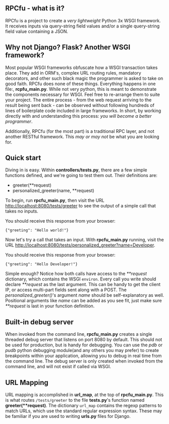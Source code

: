 ## RPCfu - what is it? ##

RPCfu is a project to create a _very lightweight_ Python 3x WSGI framework. It receives inputs via query-string field values and/or a single query-string field value containing a JSON.

## Why not Django? Flask? Another WSGI framework? ##

Most popular WSGI frameworks obfuscate how a WSGI transaction takes place. They add in ORM's, complex URL routing rules, mandatory decorators, and other such black magic the programmer is asked to take on good faith. RPCfu does none of these things. Everything happens in one file:, __rcpfu_main.py__. While not very python, this is meant to demonstrate the components necessary for WSGI. Feel free to re-arrange them to suite your project. The entire process - from the web request arriving to the result being sent back - can be observed  without following  hundreds of lines of boilerplate code included in large frameworks. In short, by working directly with and understanding this process: _you will become a better programmer_. 

Additionally, RPCfu (for the most part) is a traditional RPC layer, and not another RESTful framework. This *may or may not* be what you are looking for.

## Quick start ##

Diving in is easy. Within __controllers/tests.py__, there are a few simple functions defined, and we're going to test them out. Their definitions are:

*  greeter(**request) 
*  personalized_greeter(name, **request) 

To begin, run __rpcfu_main.py__, then visit the URL [http://localhost:8080/tests/greeter](http://localhost:8080/tests/greeter) to see the output of a simple call that takes no inputs.

You should receive this response from your browser:

    {"greeting": "Hello world!"}

Now let's try a call that takes an input. With __rpcfu_main.py__ running, visit the URL [http://localhost:8080/tests/personalized_greeter?name=Developer](http://localhost:8080/tests/personalized_greeter?name=Developer).

You should receive this response from your browser:

    {"greeting": "Hello Developer!"}

Simple enough? Notice how both calls have access to the _**request_ dictionary, which contains the WSGI `environ`. Every call you write should declare _**request_ as the last argument. This can be handy to get the client IP, or access multi-part fields sent along with a POST. The *personalized_greeter()*'s argument _name_ should be self-explanatory as well. Positional arguments like _name_ can be added as you see fit, just make sure _**request_ is last in your function definition.

## Built-in debug server ##

When invoked from the command line, __rpcfu_main.py__ creates a single threaded debug server that listens on port 8080 by default. This should not be used for production, but is handy for debugging. You can use the _pdb_ or _pudb_ python debugging module(and any others you may prefer) to create breakpoints within your application, allowing you to debug in real time from the command line. The debug server is only created when invoked from the command line, and will not exist if called via WSGI.

## URL Mapping ##

URL mapping is accomplished in __url_map__, at the top of __rpcfu_main.py__. This is what routes `/tests/greeter` to the file __tests.py__'s function named __greeter(**request)__. The dictionary `url_map` contains the regexp patterns to match URLs, which use the standard regular expression syntax. These may be familiar if you are used to writing __urls.py__ files for Django.
